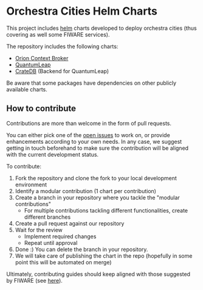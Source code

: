 # Orchestra Cities Helm Charts
This project includes [helm](https://helm.sh/) charts developed to deploy orchestra cities (thus covering as well some FIWARE services).

The repository includes the following charts:
* [Orion Context Broker](orion)
* [QuantumLeap](quantumleap)
* [CrateDB](crate) (Backend for QuantumLeap)

Be aware that some packages have dependencies on other publicly available charts.

## How to contribute

Contributions are more than welcome in the form of pull requests.

You can either pick one of the [open issues](https://github.com/orchestracities/charts/issues)
to work on, or provide enhancements according to your own needs. In any case,
we suggest getting in touch beforehand to make sure the contribution will be
aligned with the current development status.

To contribute:

1. Fork the repository and clone the fork to your local development environment
1. Identify a modular contribution (1 chart per contribution)
1. Create a branch in your repository where you tackle the "modular
contributions"
   - For multiple contributions tackling different functionalities, create
   different branches
1. Create a pull request against our repository
1. Wait for the review
   - Implement required changes
   - Repeat until approval
1. Done :) You can delete the branch in your repository.
1. We will take care of publishing the chart in the repo (hopefully in some
   point this will be automated on merge)

Ultimately, contributing guides should keep aligned with those suggested by
FIWARE (see [here](https://github.com/Fiware/developmentGuidelines/blob/master/external_contributions.mediawiki)).
